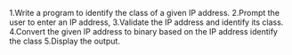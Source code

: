 1.Write a program to identify the class of a given IP address.
2.Prompt the user to enter an IP address,
3.Validate the IP address and identify its class. 
4.Convert the given IP address to binary based on the IP address identify the class
5.Display the output.
